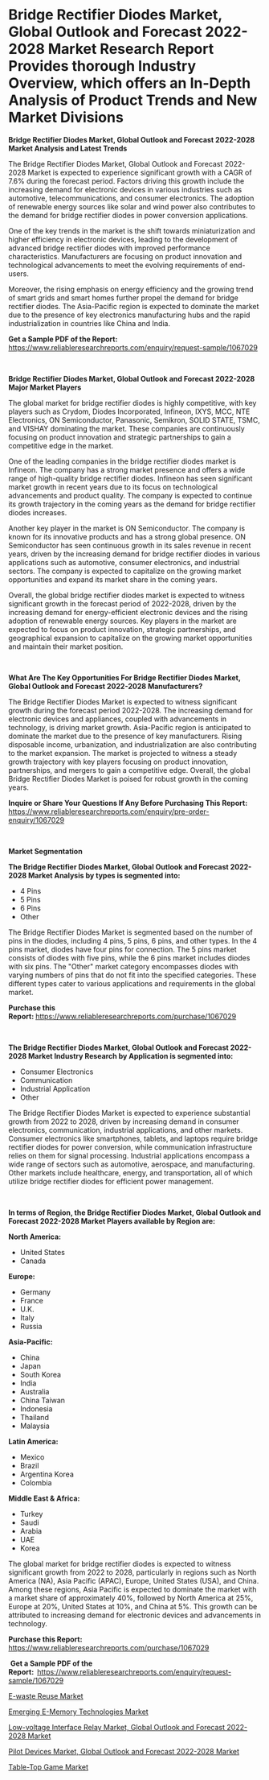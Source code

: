 <p><h1>Bridge Rectifier Diodes Market, Global Outlook and Forecast 2022-2028 Market Research Report Provides thorough Industry Overview, which offers an In-Depth Analysis of Product Trends and New Market Divisions</h1></p><p><strong>Bridge Rectifier Diodes Market, Global Outlook and Forecast 2022-2028 Market Analysis and Latest Trends</strong></p>
<p><p>The Bridge Rectifier Diodes Market, Global Outlook and Forecast 2022-2028 Market is expected to experience significant growth with a CAGR of 7.6% during the forecast period. Factors driving this growth include the increasing demand for electronic devices in various industries such as automotive, telecommunications, and consumer electronics. The adoption of renewable energy sources like solar and wind power also contributes to the demand for bridge rectifier diodes in power conversion applications.</p><p>One of the key trends in the market is the shift towards miniaturization and higher efficiency in electronic devices, leading to the development of advanced bridge rectifier diodes with improved performance characteristics. Manufacturers are focusing on product innovation and technological advancements to meet the evolving requirements of end-users.</p><p>Moreover, the rising emphasis on energy efficiency and the growing trend of smart grids and smart homes further propel the demand for bridge rectifier diodes. The Asia-Pacific region is expected to dominate the market due to the presence of key electronics manufacturing hubs and the rapid industrialization in countries like China and India.</p></p>
<p><strong>Get a Sample PDF of the Report:&nbsp;</strong> <a href="https://www.reliableresearchreports.com/enquiry/request-sample/1067029">https://www.reliableresearchreports.com/enquiry/request-sample/1067029</a></p>
<p>&nbsp;</p>
<p><strong>Bridge Rectifier Diodes Market, Global Outlook and Forecast 2022-2028 Major Market Players</strong></p>
<p><p>The global market for bridge rectifier diodes is highly competitive, with key players such as Crydom, Diodes Incorporated, Infineon, IXYS, MCC, NTE Electronics, ON Semiconductor, Panasonic, Semikron, SOLID STATE, TSMC, and VISHAY dominating the market. These companies are continuously focusing on product innovation and strategic partnerships to gain a competitive edge in the market.</p><p>One of the leading companies in the bridge rectifier diodes market is Infineon. The company has a strong market presence and offers a wide range of high-quality bridge rectifier diodes. Infineon has seen significant market growth in recent years due to its focus on technological advancements and product quality. The company is expected to continue its growth trajectory in the coming years as the demand for bridge rectifier diodes increases.</p><p>Another key player in the market is ON Semiconductor. The company is known for its innovative products and has a strong global presence. ON Semiconductor has seen continuous growth in its sales revenue in recent years, driven by the increasing demand for bridge rectifier diodes in various applications such as automotive, consumer electronics, and industrial sectors. The company is expected to capitalize on the growing market opportunities and expand its market share in the coming years.</p><p>Overall, the global bridge rectifier diodes market is expected to witness significant growth in the forecast period of 2022-2028, driven by the increasing demand for energy-efficient electronic devices and the rising adoption of renewable energy sources. Key players in the market are expected to focus on product innovation, strategic partnerships, and geographical expansion to capitalize on the growing market opportunities and maintain their market position.</p></p>
<p>&nbsp;</p>
<p><strong>What Are The Key Opportunities For Bridge Rectifier Diodes Market, Global Outlook and Forecast 2022-2028 Manufacturers?</strong></p>
<p><p>The Bridge Rectifier Diodes Market is expected to witness significant growth during the forecast period 2022-2028. The increasing demand for electronic devices and appliances, coupled with advancements in technology, is driving market growth. Asia-Pacific region is anticipated to dominate the market due to the presence of key manufacturers. Rising disposable income, urbanization, and industrialization are also contributing to the market expansion. The market is projected to witness a steady growth trajectory with key players focusing on product innovation, partnerships, and mergers to gain a competitive edge. Overall, the global Bridge Rectifier Diodes Market is poised for robust growth in the coming years.</p></p>
<p><strong>Inquire or Share Your Questions If Any Before Purchasing This Report:</strong> <a href="https://www.reliableresearchreports.com/enquiry/pre-order-enquiry/1067029">https://www.reliableresearchreports.com/enquiry/pre-order-enquiry/1067029</a></p>
<p>&nbsp;</p>
<p><strong>Market Segmentation</strong></p>
<p><strong>The Bridge Rectifier Diodes Market, Global Outlook and Forecast 2022-2028 Market Analysis by types is segmented into:</strong></p>
<p><ul><li>4 Pins</li><li>5 Pins</li><li>6 Pins</li><li>Other</li></ul></p>
<p><p>The Bridge Rectifier Diodes Market is segmented based on the number of pins in the diodes, including 4 pins, 5 pins, 6 pins, and other types. In the 4 pins market, diodes have four pins for connection. The 5 pins market consists of diodes with five pins, while the 6 pins market includes diodes with six pins. The "Other" market category encompasses diodes with varying numbers of pins that do not fit into the specified categories. These different types cater to various applications and requirements in the global market.</p></p>
<p><strong>Purchase this Report:&nbsp;</strong><a href="https://www.reliableresearchreports.com/purchase/1067029">https://www.reliableresearchreports.com/purchase/1067029</a></p>
<p>&nbsp;</p>
<p><strong>The Bridge Rectifier Diodes Market, Global Outlook and Forecast 2022-2028 Market Industry Research by Application is segmented into:</strong></p>
<p><ul><li>Consumer Electronics</li><li>Communication</li><li>Industrial Application</li><li>Other</li></ul></p>
<p><p>The Bridge Rectifier Diodes Market is expected to experience substantial growth from 2022 to 2028, driven by increasing demand in consumer electronics, communication, industrial applications, and other markets. Consumer electronics like smartphones, tablets, and laptops require bridge rectifier diodes for power conversion, while communication infrastructure relies on them for signal processing. Industrial applications encompass a wide range of sectors such as automotive, aerospace, and manufacturing. Other markets include healthcare, energy, and transportation, all of which utilize bridge rectifier diodes for efficient power management.</p></p>
<p>&nbsp;</p>
<p><strong>In terms of Region, the Bridge Rectifier Diodes Market, Global Outlook and Forecast 2022-2028 Market Players available by Region are:</strong></p>
<p>
    <p> <strong> North America: </strong>
        <ul>
            <li>United States</li>
            <li>Canada</li>
        </ul>
        </p> 
    <p> <strong> Europe: </strong>
        <ul>
            <li>Germany</li>
            <li>France</li>
            <li>U.K.</li>
            <li>Italy</li>
            <li>Russia</li>
        </ul>
        </p> 
    <p> <strong> Asia-Pacific: </strong>
        <ul>
            <li>China</li>
            <li>Japan</li>
            <li>South Korea</li>
            <li>India</li>
            <li>Australia</li>
            <li>China Taiwan</li>
            <li>Indonesia</li>
            <li>Thailand</li>
            <li>Malaysia</li>
        </ul>
        </p> 
    <p> <strong> Latin America: </strong>
        <ul>
            <li>Mexico</li>
            <li>Brazil</li>
            <li>Argentina Korea</li>
            <li>Colombia</li>
        </ul>
        </p> 
    <p> <strong> Middle East & Africa: </strong>
        <ul>
            <li>Turkey</li>
            <li>Saudi</li>
            <li>Arabia</li>
            <li>UAE</li>
            <li>Korea</li>
        </ul>
    </p>
    </p>
<p><p>The global market for bridge rectifier diodes is expected to witness significant growth from 2022 to 2028, particularly in regions such as North America (NA), Asia Pacific (APAC), Europe, United States (USA), and China. Among these regions, Asia Pacific is expected to dominate the market with a market share of approximately 40%, followed by North America at 25%, Europe at 20%, United States at 10%, and China at 5%. This growth can be attributed to increasing demand for electronic devices and advancements in technology.</p></p>
<p><strong>Purchase this Report: </strong><a href="https://www.reliableresearchreports.com/purchase/1067029">https://www.reliableresearchreports.com/purchase/1067029</a></p>
<p>&nbsp;<strong>Get a Sample PDF of the Report:&nbsp;&nbsp;</strong><a href="https://www.reliableresearchreports.com/enquiry/request-sample/1067029">https://www.reliableresearchreports.com/enquiry/request-sample/1067029</a></p>
<p><strong></strong></p>
<p><p><a href="https://medium.com/@sarahchavez1995/e-waste-reuse-market-insight-market-trends-growth-forecasted-from-2024-to-2031-d1073572e5d3">E-waste Reuse Market</a></p><p><a href="https://medium.com/@sarahchavez1995/emerging-e-memory-technologies-market-analysis-its-cagr-market-segmentation-and-global-industry-fb6f0b0df4dd">Emerging E-Memory Technologies Market</a></p><p><a href="https://github.com/edytherolanlouisejk1miz0wig/Market-Research-Report-List-1/blob/main/low-voltage-interface-relay-market-global-outlook-and-forecast-2022-2028-market.md">Low-voltage Interface Relay Market, Global Outlook and Forecast 2022-2028 Market</a></p><p><a href="https://github.com/singletonthaxterkelliehr2df/Market-Research-Report-List-1/blob/main/pilot-devices-market-global-outlook-and-forecast-2022-2028-market.md">Pilot Devices Market, Global Outlook and Forecast 2022-2028 Market</a></p><p><a href="https://medium.com/@jonathanalvarez976/table-top-game-market-the-key-to-successful-business-strategy-forecast-till-2031-3d34554c29e4">Table-Top Game Market</a></p></p>
